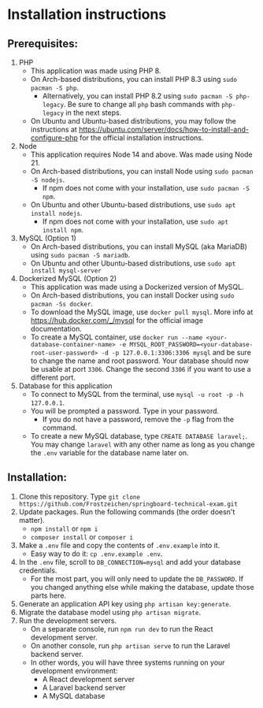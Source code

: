 # Installation instructions

## Prerequisites:
1. PHP
	- This application was made using PHP 8.
	- On Arch-based distributions, you can install PHP 8.3 using `sudo pacman -S php`.
		- Alternatively, you can install PHP 8.2 using `sudo pacman -S php-legacy`. Be sure to change all `php` bash commands with `php-legacy` in the next steps.
	- On Ubuntu and Ubuntu-based distributions, you may follow the instructions at https://ubuntu.com/server/docs/how-to-install-and-configure-php for the official installation instructions.
2. Node
	- This application requires Node 14 and above. Was made using Node 21.
	- On Arch-based distributions, you can install Node using `sudo pacman -S nodejs`.
		- If npm does not come with your installation, use `sudo pacman -S npm`.
	- On Ubuntu and other Ubuntu-based distributions, use `sudo apt install nodejs`.
		- If npm does not come with your installation, use `sudo apt install npm`.
3. MySQL (Option 1)
	- On Arch-based distributions, you can install MySQL (aka MariaDB) using `sudo pacman -S mariadb`.
	- On Ubuntu and other Ubuntu-based distributions, use `sudo apt install mysql-server`
4. Dockerized MySQL (Option 2)
	- This application was made using a Dockerized version of MySQL.
	- On Arch-based distributions, you can install Docker using `sudo pacman -Ss docker`.
	- To download the MySQL image, use `docker pull mysql`. More info at https://hub.docker.com/_/mysql for the official image documentation.
	- To create a MySQL container, use `docker run --name <your-database-container-name> -e MYSQL_ROOT_PASSWORD=<your-database-root-user-password> -d -p 127.0.0.1:3306:3306 mysql` and be sure to change the name and root password. Your database should now be usable at port `3306`. Change the second `3306` if you want to use a different port.
5. Database for this application
	- To connect to MySQL from the terminal, use `mysql -u root -p -h 127.0.0.1`.
	- You will be prompted a password. Type in your password.
		- If you do not have a password, remove the `-p` flag from the command.
	- To create a new MySQL database, type `CREATE DATABASE laravel;`. You may change `laravel` with any other name as long as you change the `.env` variable for the database name later on.

## Installation:
1. Clone this repository. Type `git clone https://github.com/Frostzeichen/springboard-technical-exam.git`
2. Update packages. Run the following commands (the order doesn't matter).
	- `npm install` or `npm i`
	- `composer install` or `composer i`
3. Make a `.env` file and copy the contents of `.env.example` into it.
	- Easy way to do it: `cp .env.example .env`.
4. In the `.env` file, scroll to `DB_CONNECTION=mysql` and add your database credentials.
	- For the most part, you will only need to update the `DB_PASSWORD`. If you changed anything else while making the database, update those parts here.
5. Generate an application API key using `php artisan key:generate`.
6. Migrate the database model using `php artisan migrate`.
7. Run the development servers.
	- On a separate console, run `npm run dev` to run the React development server.
	- On another console, run `php artisan serve` to run the Laravel backend server.
	- In other words, you will have three systems running on your development environment:
		- A React development server
		- A Laravel backend server
		- A MySQL database
